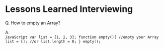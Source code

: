 # Lessons Learned Interviewing

Q. How to empty an Array?

A.  
    ```JavaScript
    var list = [1, 2, 3];
    function empty(){
        //empty your Array
        list = [];
        //or
        list.length = 0;
    }
    empty();
    ```
